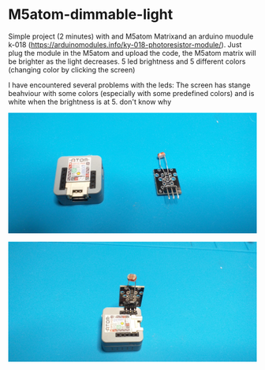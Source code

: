 # M5atom-dimmable-light

Simple project (2 minutes) with and M5atom  Matrixand an arduino muodule k-018 (https://arduinomodules.info/ky-018-photoresistor-module/).
Just plug the module in the M5atom and upload the code, the M5atom matrix will be brighter as the light decreases.
5 led brightness and 5 different colors (changing color by clicking the screen)


I have encountered several problems with the leds:
The screen has stange beahviour with some colors (especially with some predefined colors) and is white when the brightness is at 5. don't know why

 ![Screenshot](https://github.com/kilamrauon/M5atom-dimmable-light/blob/main/20210526_203055.jpg)
 
![Screenshot](https://github.com/kilamrauon/M5atom-dimmable-light/blob/main/20210526_203113.jpg)
